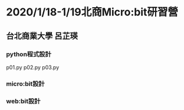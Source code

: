 # 2020/1/18-1/19北商Micro:bit研習營
## 台北商業大學 呂芷瑛

### python程式設計
p01.py 
p02.py
p03.py

### micro:bit設計

### web:bit設計




